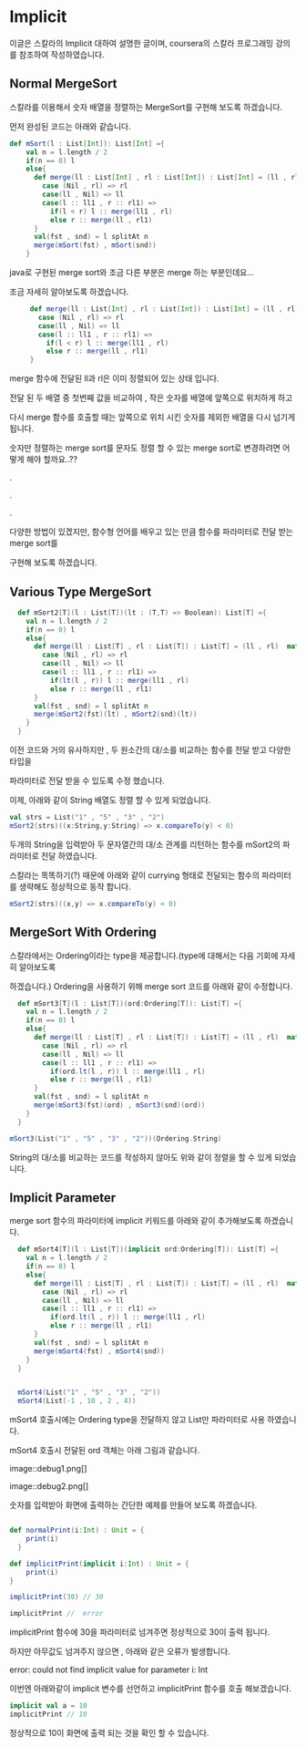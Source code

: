 # Implicit
이글은 스칼라의 Implicit 대하여 설명한 글이며, coursera의 스칼라 프로그래밍 강의를 참조하여 작성하였습니다.

## Normal MergeSort

스칼라를 이용해서 숫자 배열을 정렬하는 MergeSort를 구현해 보도록 하겠습니다.

먼저 완성된 코드는 아래와 같습니다.

```scala
def mSort(l : List[Int]): List[Int] ={
    val n = l.length / 2
    if(n == 0) l
    else{
      def merge(ll : List[Int] , rl : List[Int]) : List[Int] = (ll , rl)  match{
        case (Nil , rl) => rl
        case(ll , Nil) => ll
        case(l :: ll1 , r :: rl1) =>
          if(l < r) l :: merge(ll1 , rl)
          else r :: merge(ll , rl1)
      }
      val(fst , snd) = l splitAt n
      merge(mSort(fst) , mSort(snd))
    }
````
 java로 구현된 merge sort와 조금 다른 부분은 merge 하는 부분인데요...

 조금 자세히 알아보도록 하겠습니다.

 ```scala
      def merge(ll : List[Int] , rl : List[Int]) : List[Int] = (ll , rl)  match{
        case (Nil , rl) => rl
        case(ll , Nil) => ll
        case(l :: ll1 , r :: rl1) =>
          if(l < r) l :: merge(ll1 , rl)
          else r :: merge(ll , rl1)
      } 
 ```

merge 함수에 전달된 ll과 rl은 이미 정렬되어 있는 상태 입니다.

전달 된 두 배열 중 첫번째 값을 비교하여 , 작은 숫자를 배열에 앞쪽으로 위치하게 하고 

다시 merge 함수를 호출할 때는 앞쪽으로 위치 시킨 숫자를 제외한 배열을 다시 넘기게 됩니다.

숫자만 정렬하는 merge sort를 문자도 정렬 할 수 있는 merge sort로 변경하려면 어떻게 해야 할까요..?? 

.

.

.

다양한 방법이 있겠지만, 함수형 언어를 배우고 있는 만큼 함수를 파라미터로 전달 받는 merge sort를

구현해 보도록 하겠습니다.


## Various Type MergeSort

```scala
  def mSort2[T](l : List[T])(lt : (T,T) => Boolean): List[T] ={
    val n = l.length / 2
    if(n == 0) l
    else{
      def merge(ll : List[T] , rl : List[T]) : List[T] = (ll , rl)  match{
        case (Nil , rl) => rl
        case(ll , Nil) => ll
        case(l :: ll1 , r :: rl1) =>
          if(lt(l , r)) l :: merge(ll1 , rl)
          else r :: merge(ll , rl1)
      }
      val(fst , snd) = l splitAt n
      merge(mSort2(fst)(lt) , mSort2(snd)(lt))
    }
  }
```

이전 코드와 거의 유사하지만 , 두 원소간의 대/소를 비교하는 함수를 전달 받고 다양한 타입을

파라미터로 전달 받을 수 있도록 수정 했습니다.

이제, 아래와 같이 String 배열도 정렬 할 수 있게 되었습니다.

```scala
val strs = List("1" , "5" , "3" , "2")
mSort2(strs)((x:String,y:String) => x.compareTo(y) < 0)
```

두개의 String을 입력받아 두 문자열간의 대/소 관계를 리턴하는 함수를 mSort2의 파라미터로 전달 하였습니다.

스칼라는 똑똑하기(?) 때문에 아래와 같이 currying 형태로 전달되는 함수의 파라미터를 생략해도 정상적으로 동작 합니다. 

```scala
mSort2(strs)((x,y) => x.compareTo(y) < 0)
```

## MergeSort With Ordering

스칼라에서는 Ordering이라는 type을 제공합니다.(type에 대해서는 다음 기회에 자세히 알아보도록

하겠습니다.) Ordering을 사용하기 위해 merge sort 코드를 아래와 같이 수정합니다.

```scala
  def mSort3[T](l : List[T])(ord:Ordering[T]): List[T] ={
    val n = l.length / 2
    if(n == 0) l
    else{
      def merge(ll : List[T] , rl : List[T]) : List[T] = (ll , rl)  match{
        case (Nil , rl) => rl
        case(ll , Nil) => ll
        case(l :: ll1 , r :: rl1) =>
          if(ord.lt(l , r)) l :: merge(ll1 , rl)
          else r :: merge(ll , rl1)
      }
      val(fst , snd) = l splitAt n
      merge(mSort3(fst)(ord) , mSort3(snd)(ord))
    }
  }

mSort3(List("1" , "5" , "3" , "2"))(Ordering.String)  
```

String의 대/소를 비교하는 코드를 작성하지 않아도 위와 같이 정렬을 할 수 있게 되었습니다.

## Implicit Parameter

merge sort 함수의 파라미터에 implicit 키워드를 아래와 같이 추가해보도록 하겠습니다.

```scala
  def mSort4[T](l : List[T])(implicit ord:Ordering[T]): List[T] ={
    val n = l.length / 2
    if(n == 0) l
    else{
      def merge(ll : List[T] , rl : List[T]) : List[T] = (ll , rl)  match{
        case (Nil , rl) => rl
        case(ll , Nil) => ll
        case(l :: ll1 , r :: rl1) =>
          if(ord.lt(l , r)) l :: merge(ll1 , rl)
          else r :: merge(ll , rl1)
      }
      val(fst , snd) = l splitAt n
      merge(mSort4(fst) , mSort4(snd))
    }
  }


  mSort4(List("1" , "5" , "3" , "2"))
  mSort4(List(-1 , 10 , 2 , 4))
```

mSort4 호출시에는 Ordering type을 전달하지 않고 List만 파라미터로 사용 하였습니다.

mSort4 호출시 전달된 ord 객체는 아래 그림과 같습니다.

image::debug1.png[]

image::debug2.png[]

숫자를 입력받아 화면에 출력하는 간단한 예제를 만들어 보도록 하겠습니다.

```scala

def normalPrint(i:Int) : Unit = {
    print(i)
  }

def implicitPrint(implicit i:Int) : Unit = {
    print(i)
}

implicitPrint(30) // 30

implicitPrint //  error
```

implicitPrint 함수에 30을 파라미터로 넘겨주면 정상적으로 30이 출력 됩니다.

하지만 아무값도 넘겨주지 않으면 , 아래와 같은 오류가 발생합니다.

  error: could not find implicit value for parameter i: Int

이번엔 아래와같이 implicit 변수를 선언하고 implicitPrint 함수를 호출 해보겠습니다. 

```scala
implicit val a = 10
implicitPrint // 10
```    

정상적으로 10이 화면에 출력 되는 것을 확인 할 수 있습니다. 
